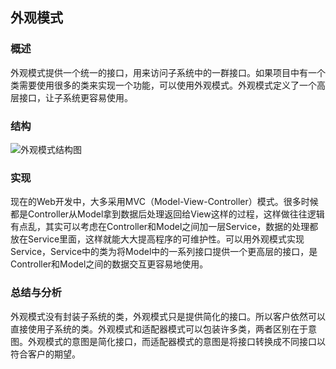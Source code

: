 ## 外观模式

### 概述
外观模式提供一个统一的接口，用来访问子系统中的一群接口。如果项目中有一个类需要使用很多的类来实现一个功能，可以使用外观模式。外观模式定义了一个高层接口，让子系统更容易使用。

### 结构
![外观模式结构图](http://7u2eqw.com1.z0.glb.clouddn.com/外观模式结构图.png)

### 实现
现在的Web开发中，大多采用MVC（Model-View-Controller）模式。很多时候都是Controller从Model拿到数据后处理返回给View这样的过程，这样做往往逻辑有点乱，其实可以考虑在Controller和Model之间加一层Service，数据的处理都放在Service里面，这样就能大大提高程序的可维护性。可以用外观模式实现Service，Service中的类为将Model中的一系列接口提供一个更高层的接口，是Controller和Model之间的数据交互更容易地使用。

### 总结与分析
外观模式没有封装子系统的类，外观模式只是提供简化的接口。所以客户依然可以直接使用子系统的类。外观模式和适配器模式可以包装许多类，两者区别在于意图。外观模式的意图是简化接口，而适配器模式的意图是将接口转换成不同接口以符合客户的期望。
